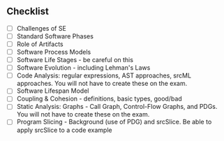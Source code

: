 ## Checklist

- [ ] Challenges of SE
- [ ] Standard Software Phases
- [ ] Role of Artifacts
- [ ] Software Process Models
- [ ] Software Life Stages - be careful on this
- [ ] Software Evolution - including Lehman's Laws
- [ ] Code Analysis: regular expressions, AST approaches, srcML approaches. You will not have to create these on the exam.
- [ ] Software Lifespan Model
- [ ] Coupling & Cohesion - definitions, basic types, good/bad
- [ ] Static Analysis: Graphs - Call Graph, Control-Flow Graphs, and PDGs. You will not have to create these on the exam.
- [ ] Program Slicing - Background (use of PDG) and srcSlice. Be able to apply srcSlice to a code example
